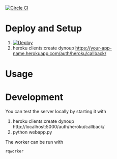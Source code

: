 [![Circle CI](https://circleci.com/gh/sibson/dynoup.svg?style=svg)](https://circleci.com/gh/sibson/dynoup)

# Deploy and Setup

  1. [![Deploy](https://www.herokucdn.com/deploy/button.png)](https://heroku.com/deploy)
  1. heroku clients:create dynoup https://your-app-name.herokuapp.com/auth/heroku/callback/

# Usage

# Development

You can test the server locally by starting it with

  1. heroku clients:create dynoup http://localhost:5000/auth/heroku/callback/
  1. python webapp.py

The worker can be run with

    rqworker
